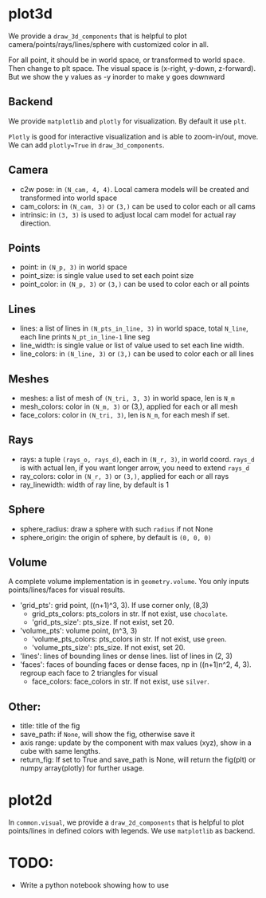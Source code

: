 # plot3d
We provide a `draw_3d_components` that is helpful to plot camera/points/rays/lines/sphere
with customized color in all.

For all point, it should be in world space, or transformed to world space.
Then change to plt space. The visual space is (x-right, y-down, z-forward).
But we show the y values as -y inorder to make y goes downward

## Backend
We provide `matplotlib` and `plotly` for visualization. By default it use `plt`.

`Plotly` is good for interactive visualization
and is able to zoom-in/out, move. We can add `plotly=True` in `draw_3d_components`.

## Camera
- c2w pose: in `(N_cam, 4, 4)`. Local camera models will be created and transformed into world space
- cam_colors: in `(N_cam, 3)` or `(3,)` can be used to color each or all cams
- intrinsic: in `(3, 3)` is used to adjust local cam model for actual ray direction.

## Points
- point: in `(N_p, 3)` in world space
- point_size: is single value used to set each point size
- point_color: in `(N_p, 3)` or `(3,)` can be used to color each or all points

## Lines
- lines: a list of lines in `(N_pts_in_line, 3)` in world space, total `N_line`,
each line prints `N_pt_in_line-1` line seg
- line_width: is single value or list of value used to set each line width.
- line_colors: in `(N_line, 3)` or `(3,)` can be used to color each or all lines

## Meshes
- meshes: a list of mesh of `(N_tri, 3, 3)` in world space, len is `N_m`
- mesh_colors: color in `(N_m, 3)` or (3,), applied for each or all mesh
- face_colors: color in `(N_tri, 3)`, len is `N_m`, for each mesh if set.

## Rays
- rays: a tuple `(rays_o, rays_d)`, each in `(N_r, 3)`, in world coord. `rays_d` is with actual len, if you want longer arrow, you need to extend `rays_d`
- ray_colors: color in `(N_r, 3)` or `(3,)`, applied for each or all rays
- ray_linewidth: width of ray line, by default is 1

## Sphere
- sphere_radius: draw a sphere with such `radius` if not None
- sphere_origin: the origin of sphere, by default is `(0, 0, 0)`

## Volume
A complete volume implementation is in `geometry.volume`. You only inputs
points/lines/faces for visual results.
- 'grid_pts': grid point, ((n+1)^3, 3). If use corner only, (8,3)
  - grid_pts_colors: pts_colors in str. If not exist, use `chocolate`.
  - 'grid_pts_size': pts_size. If not exist, set 20.
- 'volume_pts': volume point, (n^3, 3)
  - 'volume_pts_colors: pts_colors in str. If not exist, use `green`.
  - 'volume_pts_size': pts_size. If not exist, set 20.
- 'lines': lines of bounding lines or dense lines. list of lines in (2, 3)
- 'faces': faces of bounding faces or dense faces, np in ((n+1)n^2, 4, 3).
regroup each face to 2 triangles for visual
  - face_colors: face_colors in str. If not exist, use `silver`.

## Other:
- title: title of the fig
- save_path: if `None`, will show the fig, otherwise save it
- axis range: update by the component with max values (xyz), show in a cube with same lengths.
- return_fig: If set to True and save_path is None, will return the fig(plt) or numpy array(plotly) for further usage.

# plot2d
In `common.visual`, we provide a `draw_2d_components` that is
helpful to plot points/lines in defined colors with legends. We use `matplotlib` as backend.

# TODO:
- Write a python notebook showing how to use
